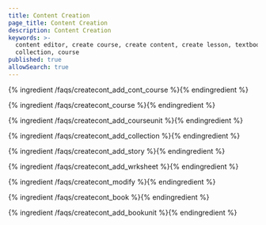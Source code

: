 ```yaml
---
title: Content Creation
page_title: Content Creation
description: Content Creation
keywords: >-
  content editor, create course, create content, create lesson, textbook,
  collection, course
published: true
allowSearch: true
---
```



{% ingredient /faqs/createcont_add_cont_course %}{% endingredient %}

{% ingredient /faqs/createcont_course %}{% endingredient %}

{% ingredient /faqs/createcont_add_courseunit %}{% endingredient %}

{% ingredient /faqs/createcont_add_collection %}{% endingredient %}

{% ingredient /faqs/createcont_add_story %}{% endingredient %}

{% ingredient /faqs/createcont_add_wrksheet %}{% endingredient %}

{% ingredient /faqs/createcont_modify %}{% endingredient %}

{% ingredient /faqs/createcont_book %}{% endingredient %}

{% ingredient /faqs/createcont_add_bookunit %}{% endingredient %}
